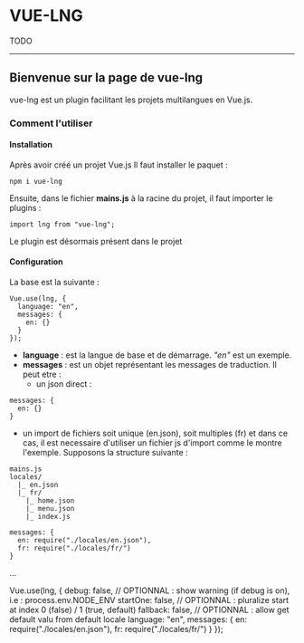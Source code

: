 # VUE-LNG

TODO

---
## Bienvenue sur la page de vue-lng
vue-lng est un plugin facilitant les projets multilangues en Vue.js.

### Comment l'utiliser
#### Installation
Après avoir créé un projet Vue.js
Il faut installer le paquet : 
```
npm i vue-lng
```

Ensuite, dans le fichier **mains.js** à la racine du projet, il faut importer le plugins :
```
import lng from "vue-lng";
```
Le plugin est désormais présent dans le projet

#### Configuration
La base est la suivante :
```
Vue.use(lng, {
  language: "en",
  messages: {
    en: {}
  }
});
```

- **language** : est la langue de base et de démarrage. _"en"_ est un exemple.
- **messages** : est un objet représentant les messages de traduction. Il peut etre :
  - un json direct :
```
messages: {
  en: {}
}
```
    
  
  
  
  - un import de fichiers soit unique (en.json), soit multiples (fr) et dans ce cas, il est necessaire d'utiliser un fichier js d'import comme le montre l'exemple. Supposons la structure suivante :
```
mains.js
locales/
  |_ en.json
  |_ fr/
    |_ home.json
    |_ menu.json
    |_ index.js
```
     
     
```
messages: {
  en: require("./locales/en.json"),
  fr: require("./locales/fr/")
}
```
...


Vue.use(lng, {
  debug: false,    // OPTIONNAL : show warning (if debug is on), i.e : process.env.NODE_ENV
  startOne: false, // OPTIONNAL : pluralize start at index 0 (false) / 1 (true, default)
  fallback: false, // OPTIONNAL : allow get default valu from default locale
  language: "en",
  messages: {
    en: require("./locales/en.json"),
    fr: require("./locales/fr/")
  }
});
